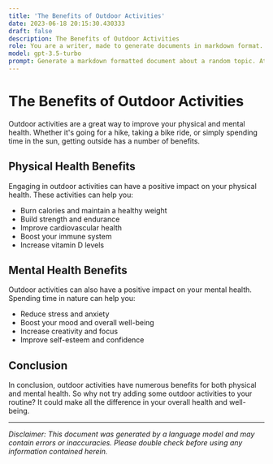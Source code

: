 ```yaml
---
title: 'The Benefits of Outdoor Activities'
date: 2023-06-18 20:15:30.430333
draft: false
description: The Benefits of Outdoor Activities
role: You are a writer, made to generate documents in markdown format. It is very important that all of the documents you generate are in valid markdown format.
model: gpt-3.5-turbo
prompt: Generate a markdown formatted document about a random topic. At the bottom, include a disclaimer explaining that the document was generated by you. The first line of the document should be the title. Make sure that the entire document is in proper markdown format, using a mix of various tags to make the document visually appealing.
---
```


# The Benefits of Outdoor Activities 

Outdoor activities are a great way to improve your physical and mental health. Whether it's going for a hike, taking a bike ride, or simply spending time in the sun, getting outside has a number of benefits.

## Physical Health Benefits

Engaging in outdoor activities can have a positive impact on your physical health. These activities can help you:

- Burn calories and maintain a healthy weight
- Build strength and endurance
- Improve cardiovascular health
- Boost your immune system
- Increase vitamin D levels

## Mental Health Benefits

Outdoor activities can also have a positive impact on your mental health. Spending time in nature can help you:

- Reduce stress and anxiety
- Boost your mood and overall well-being
- Increase creativity and focus
- Improve self-esteem and confidence

## Conclusion

In conclusion, outdoor activities have numerous benefits for both physical and mental health. So why not try adding some outdoor activities to your routine? It could make all the difference in your overall health and well-being.

---

*Disclaimer: This document was generated by a language model and may contain errors or inaccuracies. Please double check before using any information contained herein.*